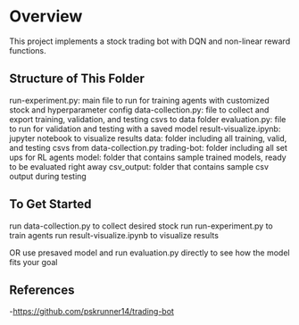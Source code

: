 
# Overview

This project implements a stock trading bot with DQN and non-linear reward functions.

## Structure of This Folder
run-experiment.py: main file to run for training agents with customized stock and hyperparameter config
data-collection.py: file to collect and export training, validation, and testing csvs to data folder
evaluation.py: file to run for validation and testing with a saved model
result-visualize.ipynb: jupyter notebook to visualize results
data: folder including all training, valid, and testing csvs from data-collection.py
trading-bot: folder including all set ups for RL agents
model: folder that contains sample trained models, ready to be evaluated right away
csv_output: folder that contains sample csv output during testing 

## To Get Started
run data-collection.py to collect desired stock 
run run-experiment.py to train agents
run result-visualize.ipynb to visualize results

OR
use presaved model and run evaluation.py directly to see how the model fits your goal

## References
-https://github.com/pskrunner14/trading-bot